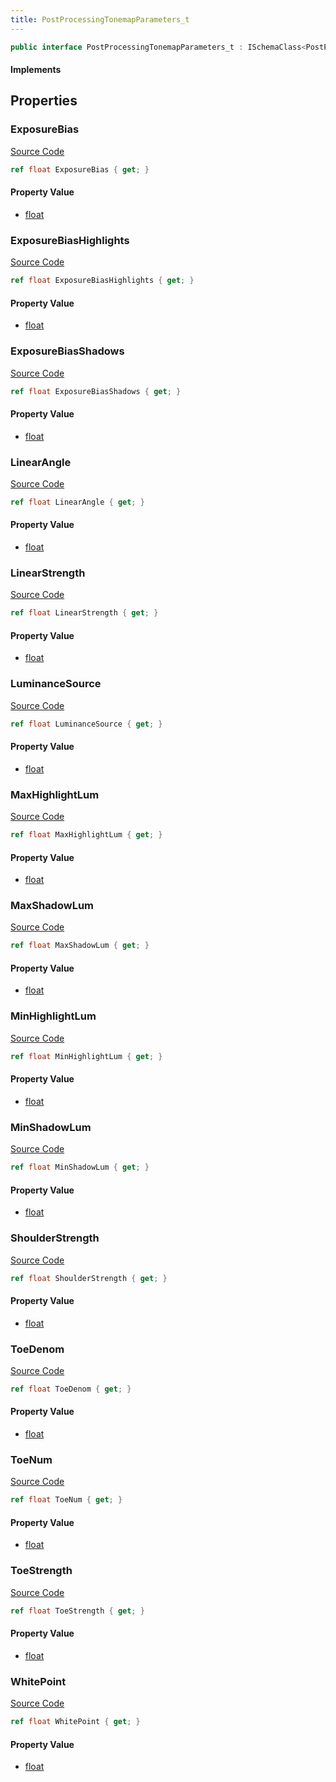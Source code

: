 ```yaml
---
title: PostProcessingTonemapParameters_t
---
```


```csharp
public interface PostProcessingTonemapParameters_t : ISchemaClass<PostProcessingTonemapParameters_t>, ISchemaField, ISchemaClass, INativeHandle
```

#### Implements

## Properties

### ExposureBias

[Source Code](https://github.com/swiftly-solution/swiftlys2/blob/beta/managed/src/SwiftlyS2.Generated/Schemas/Interfaces/PostProcessingTonemapParameters_t.cs#L16)

```csharp
ref float ExposureBias { get; }
```

#### Property Value

- [float](https://learn.microsoft.com/dotnet/api/system.single)

### ExposureBiasHighlights

[Source Code](https://github.com/swiftly-solution/swiftlys2/blob/beta/managed/src/SwiftlyS2.Generated/Schemas/Interfaces/PostProcessingTonemapParameters_t.cs#L36)

```csharp
ref float ExposureBiasHighlights { get; }
```

#### Property Value

- [float](https://learn.microsoft.com/dotnet/api/system.single)

### ExposureBiasShadows

[Source Code](https://github.com/swiftly-solution/swiftlys2/blob/beta/managed/src/SwiftlyS2.Generated/Schemas/Interfaces/PostProcessingTonemapParameters_t.cs#L34)

```csharp
ref float ExposureBiasShadows { get; }
```

#### Property Value

- [float](https://learn.microsoft.com/dotnet/api/system.single)

### LinearAngle

[Source Code](https://github.com/swiftly-solution/swiftlys2/blob/beta/managed/src/SwiftlyS2.Generated/Schemas/Interfaces/PostProcessingTonemapParameters_t.cs#L22)

```csharp
ref float LinearAngle { get; }
```

#### Property Value

- [float](https://learn.microsoft.com/dotnet/api/system.single)

### LinearStrength

[Source Code](https://github.com/swiftly-solution/swiftlys2/blob/beta/managed/src/SwiftlyS2.Generated/Schemas/Interfaces/PostProcessingTonemapParameters_t.cs#L20)

```csharp
ref float LinearStrength { get; }
```

#### Property Value

- [float](https://learn.microsoft.com/dotnet/api/system.single)

### LuminanceSource

[Source Code](https://github.com/swiftly-solution/swiftlys2/blob/beta/managed/src/SwiftlyS2.Generated/Schemas/Interfaces/PostProcessingTonemapParameters_t.cs#L32)

```csharp
ref float LuminanceSource { get; }
```

#### Property Value

- [float](https://learn.microsoft.com/dotnet/api/system.single)

### MaxHighlightLum

[Source Code](https://github.com/swiftly-solution/swiftlys2/blob/beta/managed/src/SwiftlyS2.Generated/Schemas/Interfaces/PostProcessingTonemapParameters_t.cs#L44)

```csharp
ref float MaxHighlightLum { get; }
```

#### Property Value

- [float](https://learn.microsoft.com/dotnet/api/system.single)

### MaxShadowLum

[Source Code](https://github.com/swiftly-solution/swiftlys2/blob/beta/managed/src/SwiftlyS2.Generated/Schemas/Interfaces/PostProcessingTonemapParameters_t.cs#L40)

```csharp
ref float MaxShadowLum { get; }
```

#### Property Value

- [float](https://learn.microsoft.com/dotnet/api/system.single)

### MinHighlightLum

[Source Code](https://github.com/swiftly-solution/swiftlys2/blob/beta/managed/src/SwiftlyS2.Generated/Schemas/Interfaces/PostProcessingTonemapParameters_t.cs#L42)

```csharp
ref float MinHighlightLum { get; }
```

#### Property Value

- [float](https://learn.microsoft.com/dotnet/api/system.single)

### MinShadowLum

[Source Code](https://github.com/swiftly-solution/swiftlys2/blob/beta/managed/src/SwiftlyS2.Generated/Schemas/Interfaces/PostProcessingTonemapParameters_t.cs#L38)

```csharp
ref float MinShadowLum { get; }
```

#### Property Value

- [float](https://learn.microsoft.com/dotnet/api/system.single)

### ShoulderStrength

[Source Code](https://github.com/swiftly-solution/swiftlys2/blob/beta/managed/src/SwiftlyS2.Generated/Schemas/Interfaces/PostProcessingTonemapParameters_t.cs#L18)

```csharp
ref float ShoulderStrength { get; }
```

#### Property Value

- [float](https://learn.microsoft.com/dotnet/api/system.single)

### ToeDenom

[Source Code](https://github.com/swiftly-solution/swiftlys2/blob/beta/managed/src/SwiftlyS2.Generated/Schemas/Interfaces/PostProcessingTonemapParameters_t.cs#L28)

```csharp
ref float ToeDenom { get; }
```

#### Property Value

- [float](https://learn.microsoft.com/dotnet/api/system.single)

### ToeNum

[Source Code](https://github.com/swiftly-solution/swiftlys2/blob/beta/managed/src/SwiftlyS2.Generated/Schemas/Interfaces/PostProcessingTonemapParameters_t.cs#L26)

```csharp
ref float ToeNum { get; }
```

#### Property Value

- [float](https://learn.microsoft.com/dotnet/api/system.single)

### ToeStrength

[Source Code](https://github.com/swiftly-solution/swiftlys2/blob/beta/managed/src/SwiftlyS2.Generated/Schemas/Interfaces/PostProcessingTonemapParameters_t.cs#L24)

```csharp
ref float ToeStrength { get; }
```

#### Property Value

- [float](https://learn.microsoft.com/dotnet/api/system.single)

### WhitePoint

[Source Code](https://github.com/swiftly-solution/swiftlys2/blob/beta/managed/src/SwiftlyS2.Generated/Schemas/Interfaces/PostProcessingTonemapParameters_t.cs#L30)

```csharp
ref float WhitePoint { get; }
```

#### Property Value

- [float](https://learn.microsoft.com/dotnet/api/system.single)

